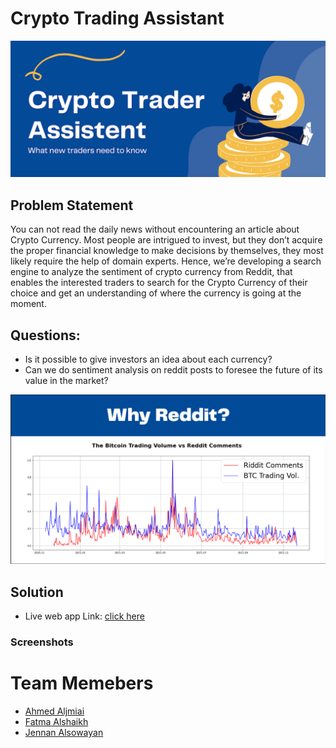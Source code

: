 # Crypto Trading Assistant
<img src="https://github.com/AAljmiai/SADAIA_T5_Data_Science_BootCamp_Projects/raw/main/NLP/images/Header.png" />

## Problem Statement
You can not read the daily news without encountering an article about Crypto Currency. Most people are intrigued to invest, but they don’t acquire the proper financial knowledge to make decisions by themselves, they most likely require the help of domain experts. Hence, we’re developing a search engine to analyze the sentiment of crypto currency from Reddit, that enables the interested traders to search for the Crypto Currency of their choice and get an understanding of where the currency is going at the moment.

## Questions:
* Is it possible to give investors an idea about each currency?
* Can we do sentiment analysis on reddit posts to foresee the future of its value in
the market?
<img src="https://github.com/AAljmiai/SADAIA_T5_Data_Science_BootCamp_Projects/raw/main/NLP/images/EDA.png" />

## Solution
* Live web app Link: [click here](https://share.streamlit.io/jennansowayan/nlp_cryptocurrency/main)

### Screenshots


# Team Memebers
* [Ahmed Aljmiai](https://github.com/AAljmiai)  
* [Fatma Alshaikh](https://github.com/entaim)
* [Jennan Alsowayan](https://github.com/jennansowayan)  
